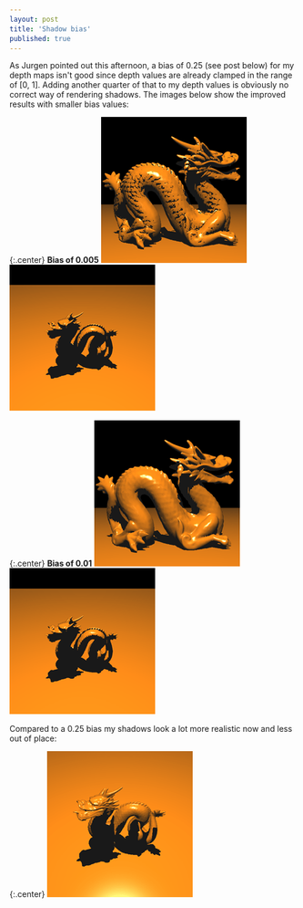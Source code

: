 ```yaml
---
layout: post
title: 'Shadow bias'
published: true
---
```


As Jurgen pointed out this afternoon, a bias of 0.25 (see post below) for my depth maps isn't good since depth values are already clamped in the range of [0, 1]. Adding another quarter of that to my depth values is obviously no correct way of rendering shadows. The images below show the improved results with smaller bias values:

{:.center}
**Bias of 0.005**
![Dragon](/uploads/2010/11/Dragon1.png)
![Dragon](/uploads/2010/11/Dragon2.png)

{:.center}
**Bias of 0.01**
![Dragon](/uploads/2010/11/Dragon3.png)
![Dragon](/uploads/2010/11/Dragon4.png)

Compared to a 0.25 bias my shadows look a lot more realistic now and less out of place:

{:.center}
![Dragon](/uploads/2010/11/Dragon8.png)